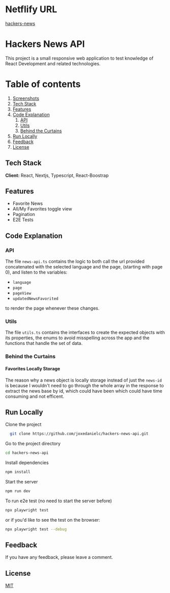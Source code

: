 # Netflify URL
[hackers-news](https://main--hacker-news-api-jdcm.netlify.app/)

# Hackers News API
This project is a small responsive web application to test knowledge of React Development and related technologies.

# Table of contents  
1. [Screenshots](https://github.com/joxedanielc/hackers-news-api#screenshots)
2. [Tech Stack](https://github.com/joxedanielc/hackers-news-api#tech-stack)  
3. [Features](https://github.com/joxedanielc/hackers-news-api#features)
4. [Code Explanation](https://github.com/joxedanielc/hackers-news-api#code-explanation)
    1. [API](https://github.com/joxedanielc/hackers-news-api#api)
    2. [Utils](https://github.com/joxedanielc/hackers-news-api#utils)
    3. [Behind the Curtains](https://github.com/joxedanielc/hackers-news-api#behind-the-curtains)
5. [Run Locally](https://github.com/joxedanielc/hackers-news-api#run-locally)  
6. [Feedback](https://github.com/joxedanielc/hackers-news-api#feedback)
7. [License](https://github.com/joxedanielc/hackers-news-api#license)

## Tech Stack  

**Client:** React, Nextjs, Typescript, React-Boostrap

## Features  

- Favorite News
- All/My Favorites toggle view
- Pagination
- E2E Tests

## Code Explanation  

### API

The file `news-api.ts` contains the logic to both call the url provided concatenated with the selected language and the page, (starting with page 0), 
and listen to the variables: 

- `language`
- `page`
- `pageView`
- `updatedNewsFavorited`

to render the page whenever these changes.

### Utils

The file `utils.ts` contains the interfaces to create the expected objects with its properties, the enums to avoid misspelling across the app and the functions that handle the set of data.

### Behind the Curtains

#### Favorites Locally Storage

The reason why a news object is locally storage instead of just the `news-id` is because I wouldn't need to go through the whole array in the response to extract the news base by id, which could have been which could have time consuming and not efficent.

## Run Locally  

Clone the project  

~~~bash  
  git clone https://github.com/joxedanielc/hackers-news-api.git
~~~

Go to the project directory  

~~~bash  
cd hackers-news-api
~~~

Install dependencies  

~~~bash  
npm install
~~~

Start the server  

~~~bash  
npm run dev
~~~

To run e2e test (no need to start the server before)

~~~bash  
npx playwright test
~~~
or if you'd like to see the test on the browser:
~~~bash  
npx playwright test --debug
~~~

## Feedback  

If you have any feedback, please leave a comment.

## License  

[MIT](https://choosealicense.com/licenses/mit/)
